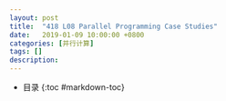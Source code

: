 ```yaml
---
layout: post
title:  "418 L08 Parallel Programming Case Studies"
date:   2019-01-09 10:00:00 +0800
categories: [并行计算]
tags: []
description: 
---
```


- 目录
{:toc #markdown-toc}

